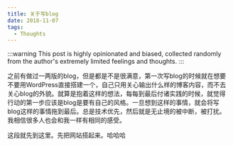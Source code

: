 ```yaml
---
title: 关于写blog
date: 2018-11-07
tags:
  - Thoughts
---
```


:::warning
This post is highly opinionated and biased, collected randomly from the author's extremely limited feelings and thoughts.
:::

之前有做过一两版的blog，但是都是不是很满意，第一次写blog的时候就在想要不要用WordPress直接搭建一个，自己只用关心输出什么样的博客内容，而不去关心blog的外貌。就算是抱着这样的想法，每每到最后付诸实践的时候，就觉得行动的第一步应该是blog是要有自己的风格。一旦想到这样的事情，就会将写blog这样的事情拖到最后。总是技术优先，然后就是无止境的被中断，被打扰。我相信很多人也会和我一样有相同的感受。

这段就先到这里。先把网站搭起来。哈哈哈

